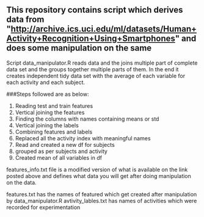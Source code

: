 ## This repository contains script which derives data from "http://archive.ics.uci.edu/ml/datasets/Human+Activity+Recognition+Using+Smartphones" and does some manipulation on the same

Script data_manipulator.R reads data and the joins multiple part of complete data set and the groups together multiple parts of them.
In the end it creates independent tidy data set with the average of each variable for each activity and each subject.

###Steps followed are as below:
1. Reading test and train features
2. Vertical joining the features
3. Finding the columns with names containing means or std
4. Vertical joining the labels
5. Combining features and labels
6. Replaced all the activity index with meaningful names
7. Read and created a new df for subjects
8. grouped as per subjects and activity
9. Created mean of all variables in df

features_info.txt file is a modified version of what is available on the link posted above and defines what data you will get after doing manipulation on the data. 

features.txt has the names of featured which get created after manipulation by data_manipulator.R
avtivity_lables.txt has names of activities which were recorded for experimentation

